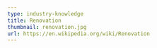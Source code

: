 ```yaml
---
type: industry-knowledge
title: Renovation
thumbnail: renovation.jpg
url: https://en.wikipedia.org/wiki/Renovation
---
```

